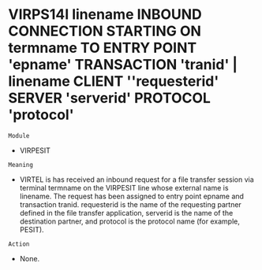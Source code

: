 # VIRPS14I linename INBOUND CONNECTION STARTING ON termname TO ENTRY POINT 'epname' TRANSACTION 'tranid' | linename CLIENT ''requesterid' SERVER 'serverid' PROTOCOL 'protocol'

`Module`
- VIRPESIT

`Meaning`
- VIRTEL is has received an inbound request for a file transfer session via terminal termname on the VIRPESIT line whose external name is linename. The request has been assigned to entry point epname and transaction tranid. requesterid is the name of the requesting partner defined in the file transfer application, serverid is the name of the destination partner, and protocol is the protocol name (for example, PESIT).

`Action`
- None.
